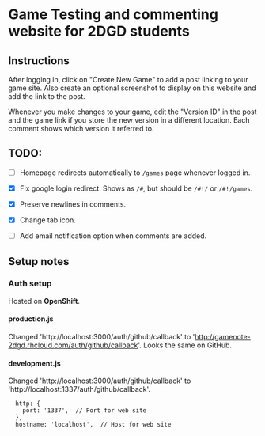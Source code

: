# Game Testing and commenting website for 2DGD students

## Instructions

After logging in, click on "Create New Game" to add a post linking to your game site.
Also create an optional screenshot to display on this website and add the link to the post.

Whenever you make changes to your game, edit the "Version ID" in the post and the game link
if you store the new version in a different location. Each comment
shows which version it referred to.

## TODO:

- [ ] Homepage redirects automatically to `/games` page whenever logged in.
- [x] Fix google login redirect. Shows as `/#`, but should be `/#!/` or `/#!/games`.
- [x] Preserve newlines in comments.
- [x] Change tab icon.
- [ ] Add email notification option when comments are added.


## Setup notes

### Auth setup

Hosted on **OpenShift**.

#### production.js
Changed 'http://localhost:3000/auth/github/callback' to
'http://gamenote-2dgd.rhcloud.com/auth/github/callback'. Looks the same on GitHub.

#### development.js
Changed 'http://localhost:3000/auth/github/callback' to
'http://localhost:1337/auth/github/callback'.

```
  http: {
	port: '1337',  // Port for web site
  },
  hostname: 'localhost',  // Host for web site
```
